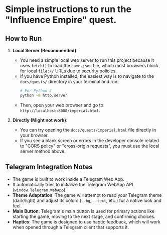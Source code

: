 # Simple instructions to run the "Influence Empire" quest.

## How to Run

1.  **Local Server (Recommended)**:
    *   You need a simple local web server to run this project because it uses `fetch()` to load the `game.json` file, which most browsers block for local `file://` URLs due to security policies.
    *   If you have Python installed, the easiest way is to navigate to the `docs/quests/` directory in your terminal and run:
        ```sh
        # For Python 3
        python -m http.server
        ```
    *   Then, open your web browser and go to `http://localhost:8000/imperial.html`.

2.  **Directly (Might not work)**:
    *   You can try opening the `docs/quests/imperial.html` file directly in your browser.
    *   If you see a blank screen or errors in the developer console related to "CORS policy" or "cross-origin requests", you must use the local server method above.

## Telegram Integration Notes

*   The game is built to work inside a Telegram Web App.
*   It automatically tries to initialize the Telegram WebApp API (`window.Telegram.WebApp`).
*   **Theme Adaptation**: The game will attempt to read your Telegram theme (dark/light) and adjust its colors (`--bg`, `--text`, etc.) for a native look and feel.
*   **Main Button**: Telegram's main button is used for primary actions like starting the game, moving to the next stage, and confirming choices.
*   **Haptics**: The game is designed to use haptic feedback, which will work when opened through a Telegram client that supports it.
